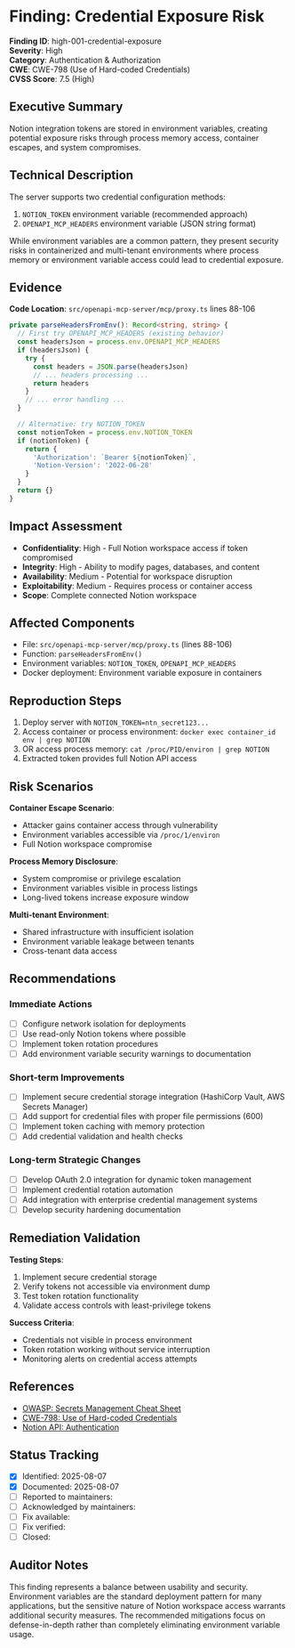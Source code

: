 # Finding: Credential Exposure Risk

**Finding ID**: high-001-credential-exposure  
**Severity**: High  
**Category**: Authentication & Authorization  
**CWE**: CWE-798 (Use of Hard-coded Credentials)  
**CVSS Score**: 7.5 (High)

## Executive Summary
Notion integration tokens are stored in environment variables, creating potential exposure risks through process memory access, container escapes, and system compromises.

## Technical Description
The server supports two credential configuration methods:
1. `NOTION_TOKEN` environment variable (recommended approach)  
2. `OPENAPI_MCP_HEADERS` environment variable (JSON string format)

While environment variables are a common pattern, they present security risks in containerized and multi-tenant environments where process memory or environment variable access could lead to credential exposure.

## Evidence
**Code Location**: `src/openapi-mcp-server/mcp/proxy.ts` lines 88-106

```typescript
private parseHeadersFromEnv(): Record<string, string> {
  // First try OPENAPI_MCP_HEADERS (existing behavior)
  const headersJson = process.env.OPENAPI_MCP_HEADERS
  if (headersJson) {
    try {
      const headers = JSON.parse(headersJson)
      // ... headers processing ...
      return headers
    }
    // ... error handling ...
  }

  // Alternative: try NOTION_TOKEN  
  const notionToken = process.env.NOTION_TOKEN
  if (notionToken) {
    return {
      'Authorization': `Bearer ${notionToken}`,
      'Notion-Version': '2022-06-28'
    }
  }
  return {}
}
```

## Impact Assessment
- **Confidentiality**: High - Full Notion workspace access if token compromised
- **Integrity**: High - Ability to modify pages, databases, and content
- **Availability**: Medium - Potential for workspace disruption
- **Exploitability**: Medium - Requires process or container access
- **Scope**: Complete connected Notion workspace

## Affected Components
- File: `src/openapi-mcp-server/mcp/proxy.ts` (lines 88-106)
- Function: `parseHeadersFromEnv()`
- Environment variables: `NOTION_TOKEN`, `OPENAPI_MCP_HEADERS`
- Docker deployment: Environment variable exposure in containers

## Reproduction Steps
1. Deploy server with `NOTION_TOKEN=ntn_secret123...`
2. Access container or process environment: `docker exec container_id env | grep NOTION`
3. OR access process memory: `cat /proc/PID/environ | grep NOTION`
4. Extracted token provides full Notion API access

## Risk Scenarios

**Container Escape Scenario**:
- Attacker gains container access through vulnerability
- Environment variables accessible via `/proc/1/environ`
- Full Notion workspace compromise

**Process Memory Disclosure**:
- System compromise or privilege escalation
- Environment variables visible in process listings
- Long-lived tokens increase exposure window

**Multi-tenant Environment**:
- Shared infrastructure with insufficient isolation
- Environment variable leakage between tenants
- Cross-tenant data access

## Recommendations

### Immediate Actions
- [ ] Configure network isolation for deployments
- [ ] Use read-only Notion tokens where possible
- [ ] Implement token rotation procedures
- [ ] Add environment variable security warnings to documentation

### Short-term Improvements
- [ ] Implement secure credential storage integration (HashiCorp Vault, AWS Secrets Manager)
- [ ] Add support for credential files with proper file permissions (600)
- [ ] Implement token caching with memory protection
- [ ] Add credential validation and health checks

### Long-term Strategic Changes
- [ ] Develop OAuth 2.0 integration for dynamic token management
- [ ] Implement credential rotation automation
- [ ] Add integration with enterprise credential management systems
- [ ] Develop security hardening documentation

## Remediation Validation
**Testing Steps**:
1. Implement secure credential storage
2. Verify tokens not accessible via environment dump
3. Test token rotation functionality
4. Validate access controls with least-privilege tokens

**Success Criteria**:
- Credentials not visible in process environment
- Token rotation working without service interruption
- Monitoring alerts on credential access attempts

## References
- [OWASP: Secrets Management Cheat Sheet](https://cheatsheetseries.owasp.org/cheatsheets/Secrets_Management_Cheat_Sheet.html)
- [CWE-798: Use of Hard-coded Credentials](https://cwe.mitre.org/data/definitions/798.html)
- [Notion API: Authentication](https://developers.notion.com/reference/authentication)

## Status Tracking
- [x] Identified: 2025-08-07
- [x] Documented: 2025-08-07
- [ ] Reported to maintainers: 
- [ ] Acknowledged by maintainers:
- [ ] Fix available:
- [ ] Fix verified:
- [ ] Closed:

## Auditor Notes
This finding represents a balance between usability and security. Environment variables are the standard deployment pattern for many applications, but the sensitive nature of Notion workspace access warrants additional security measures. The recommended mitigations focus on defense-in-depth rather than completely eliminating environment variable usage.